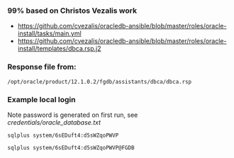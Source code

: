 ### 99% based on Christos Vezalis work
- https://github.com/cvezalis/oracledb-ansible/blob/master/roles/oracle-install/tasks/main.yml
- https://github.com/cvezalis/oracledb-ansible/blob/master/roles/oracle-install/templates/dbca.rsp.j2

### Response file from:

	/opt/oracle/product/12.1.0.2/fgdb/assistants/dbca/dbca.rsp


### Example local login
Note password is generated on first run, see _credentials/oracle_database.txt_
 	
	sqlplus system/6sEDuft4:d5sWZqoPWVP

	sqlplus system/6sEDuft4:d5sWZqoPWVP@FGDB
